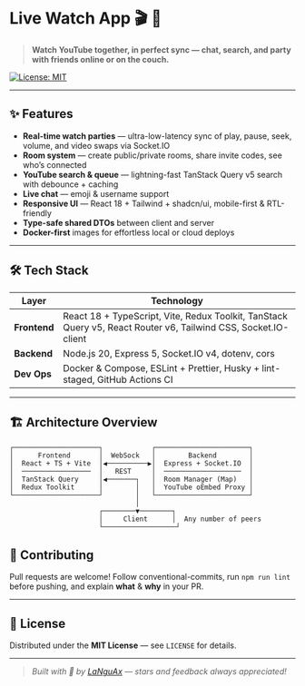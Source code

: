 # Live Watch App 🎬 🔴
> **Watch YouTube together, in perfect sync — chat, search, and party with friends online or on the couch.**

[![License: MIT](https://img.shields.io/badge/License-MIT-yellow.svg)](LICENSE)

---

## ✨ Features
- **Real-time watch parties** — ultra-low-latency sync of play, pause, seek, volume, and video swaps via Socket.IO  
- **Room system** — create public/private rooms, share invite codes, see who’s connected  
- **YouTube search & queue** — lightning-fast TanStack Query v5 search with debounce + caching  
- **Live chat** — emoji & username support  
- **Responsive UI** — React 18 + Tailwind + shadcn/ui, mobile-first & RTL-friendly  
- **Type-safe shared DTOs** between client and server  
- **Docker-first** images for effortless local or cloud deploys  

---

## 🛠️ Tech Stack

| Layer      | Technology |
| ---------- | ---------- |
| **Frontend** | React 18 + TypeScript, Vite, Redux Toolkit, TanStack Query v5, React Router v6, Tailwind CSS, Socket.IO-client |
| **Backend**  | Node.js 20, Express 5, Socket.IO v4, dotenv, cors |
| **Dev Ops**  | Docker & Compose, ESLint + Prettier, Husky + lint-staged, GitHub Actions CI |

---

## 🏗️ Architecture Overview
```
┌─────────────────────┐            ┌───────────────────────┐
│      Frontend       │  WebSock   │        Backend        │
│  React + TS + Vite  │◀──────────▶│  Express + Socket.IO  │
│  ─────────────────  │   REST     │  ───────────────────  │
│  TanStack Query     │◀───────┐   │  Room Manager (Map)   │
│  Redux Toolkit      │        │   │  YouTube oEmbed Proxy │
└─────────────────────┘        │   └───────────────────────┘
                               │
                      ┌────────▼────────┐
                      │     Client      │  Any number of peers
                      └──────────────────┘
```


## 🤝 Contributing
Pull requests are welcome! Follow conventional-commits, run `npm run lint` before pushing, and explain **what** & **why** in your PR.

---

## 📝 License
Distributed under the **MIT License** — see `LICENSE` for details.

---

> _Built with 💙 by [LaNguAx](https://github.com/LaNguAx) — stars and feedback always appreciated!_
